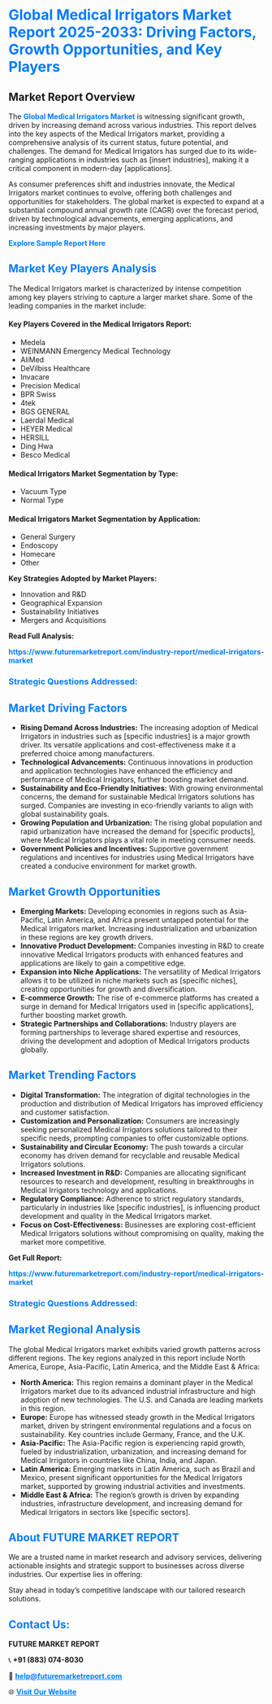 <h1 style="color: #007BFF;">Global Medical Irrigators Market Report 2025-2033: Driving Factors, Growth Opportunities, and Key Players</h1>

<section id="overview">
<h2>Market Report Overview</h2>
<p>The <a href="https://www.futuremarketreport.com/industry-report/medical-irrigators-market" style="color: #007BFF; text-decoration: none;"><strong>Global Medical Irrigators Market</strong></a> is witnessing significant growth, driven by increasing demand across various industries. This report delves into the key aspects of the Medical Irrigators market, providing a comprehensive analysis of its current status, future potential, and challenges. The demand for Medical Irrigators has surged due to its wide-ranging applications in industries such as [insert industries], making it a critical component in modern-day [applications].</p>
<p>As consumer preferences shift and industries innovate, the Medical Irrigators market continues to evolve, offering both challenges and opportunities for stakeholders. The global market is expected to expand at a substantial compound annual growth rate (CAGR) over the forecast period, driven by technological advancements, emerging applications, and increasing investments by major players.</p>
</section>

<section id="overview">
<p><a href="https://www.futuremarketreport.com/request-sample/reportId=54155" style="color: #007BFF; text-decoration: none;"><strong>Explore Sample Report Here</strong></a></p>
</section>

<section id="key-players">
<h2 style="color: #007BFF;">Market Key Players Analysis</h2>
<p>The Medical Irrigators market is characterized by intense competition among key players striving to capture a larger market share. Some of the leading companies in the market include:</p>
<h4>Key Players Covered in the Medical Irrigators Report:</h4>
<ul><li>Medela</li><li>WEINMANN Emergency Medical Technology</li><li>AliMed</li><li>DeVilbiss Healthcare</li><li>Invacare</li><li>Precision Medical</li><li>BPR Swiss</li><li>4tek</li><li>BGS GENERAL</li><li>Laerdal Medical</li><li>HEYER Medical</li><li>HERSILL</li><li>Ding Hwa</li><li>Besco Medical</li></ul>
<h4>Medical Irrigators Market Segmentation by Type:</h4>
<ul><li>Vacuum Type</li><li>Normal Type</li></ul>

<h4>Medical Irrigators Market Segmentation by Application:</h4>
<ul><li>General Surgery</li><li>Endoscopy</li><li>Homecare</li><li>Other</li></ul>
<p><strong>Key Strategies Adopted by Market Players:</strong></p>
<ul>
<li>Innovation and R&D</li>
<li>Geographical Expansion</li>
<li>Sustainability Initiatives</li>
<li>Mergers and Acquisitions</li>
</ul>
</section>

<section>
<p><strong>Read Full Analysis: </strong></p><a href="https://www.futuremarketreport.com/industry-report/medical-irrigators-market" style="color: #007BFF; text-decoration: none;"><strong>https://www.futuremarketreport.com/industry-report/medical-irrigators-market</strong></a>
<h3 style="color: #007BFF;">Strategic Questions Addressed:</h3>
</section>

<section id="driving-factors">
<h2 style="color: #007BFF;">Market Driving Factors</h2>
<ul>
<li><strong>Rising Demand Across Industries:</strong> The increasing adoption of Medical Irrigators in industries such as [specific industries] is a major growth driver. Its versatile applications and cost-effectiveness make it a preferred choice among manufacturers.</li>
<li><strong>Technological Advancements:</strong> Continuous innovations in production and application technologies have enhanced the efficiency and performance of Medical Irrigators, further boosting market demand.</li>
<li><strong>Sustainability and Eco-Friendly Initiatives:</strong> With growing environmental concerns, the demand for sustainable Medical Irrigators solutions has surged. Companies are investing in eco-friendly variants to align with global sustainability goals.</li>
<li><strong>Growing Population and Urbanization:</strong> The rising global population and rapid urbanization have increased the demand for [specific products], where Medical Irrigators plays a vital role in meeting consumer needs.</li>
<li><strong>Government Policies and Incentives:</strong> Supportive government regulations and incentives for industries using Medical Irrigators have created a conducive environment for market growth.</li>
</ul>
</section>

<section id="growth-opportunities">
<h2 style="color: #007BFF;">Market Growth Opportunities</h2>
<ul>
<li><strong>Emerging Markets:</strong> Developing economies in regions such as Asia-Pacific, Latin America, and Africa present untapped potential for the Medical Irrigators market. Increasing industrialization and urbanization in these regions are key growth drivers.</li>
<li><strong>Innovative Product Development:</strong> Companies investing in R&D to create innovative Medical Irrigators products with enhanced features and applications are likely to gain a competitive edge.</li>
<li><strong>Expansion into Niche Applications:</strong> The versatility of Medical Irrigators allows it to be utilized in niche markets such as [specific niches], creating opportunities for growth and diversification.</li>
<li><strong>E-commerce Growth:</strong> The rise of e-commerce platforms has created a surge in demand for Medical Irrigators used in [specific applications], further boosting market growth.</li>
<li><strong>Strategic Partnerships and Collaborations:</strong> Industry players are forming partnerships to leverage shared expertise and resources, driving the development and adoption of Medical Irrigators products globally.</li>
</ul>
</section>

<section id="trending-factors">
<h2 style="color: #007BFF;">Market Trending Factors</h2>
<ul>
<li><strong>Digital Transformation:</strong> The integration of digital technologies in the production and distribution of Medical Irrigators has improved efficiency and customer satisfaction.</li>
<li><strong>Customization and Personalization:</strong> Consumers are increasingly seeking personalized Medical Irrigators solutions tailored to their specific needs, prompting companies to offer customizable options.</li>
<li><strong>Sustainability and Circular Economy:</strong> The push towards a circular economy has driven demand for recyclable and reusable Medical Irrigators solutions.</li>
<li><strong>Increased Investment in R&D:</strong> Companies are allocating significant resources to research and development, resulting in breakthroughs in Medical Irrigators technology and applications.</li>
<li><strong>Regulatory Compliance:</strong> Adherence to strict regulatory standards, particularly in industries like [specific industries], is influencing product development and quality in the Medical Irrigators market.</li>
<li><strong>Focus on Cost-Effectiveness:</strong> Businesses are exploring cost-efficient Medical Irrigators solutions without compromising on quality, making the market more competitive.</li>
</ul>
</section>

<section>
<p><strong>Get Full Report: </strong></p><a href="https://www.futuremarketreport.com/industry-report/medical-irrigators-market" style="color: #007BFF; text-decoration: none;"><strong>https://www.futuremarketreport.com/industry-report/medical-irrigators-market</strong></a>
<h3 style="color: #007BFF;">Strategic Questions Addressed:</h3>
</section>


<section id="regional-analysis">
<h2 style="color: #007BFF;">Market Regional Analysis</h2>
<p>The global Medical Irrigators market exhibits varied growth patterns across different regions. The key regions analyzed in this report include North America, Europe, Asia-Pacific, Latin America, and the Middle East & Africa:</p>
<ul>
<li><strong>North America:</strong> This region remains a dominant player in the Medical Irrigators market due to its advanced industrial infrastructure and high adoption of new technologies. The U.S. and Canada are leading markets in this region.</li>
<li><strong>Europe:</strong> Europe has witnessed steady growth in the Medical Irrigators market, driven by stringent environmental regulations and a focus on sustainability. Key countries include Germany, France, and the U.K.</li>
<li><strong>Asia-Pacific:</strong> The Asia-Pacific region is experiencing rapid growth, fueled by industrialization, urbanization, and increasing demand for Medical Irrigators in countries like China, India, and Japan.</li>
<li><strong>Latin America:</strong> Emerging markets in Latin America, such as Brazil and Mexico, present significant opportunities for the Medical Irrigators market, supported by growing industrial activities and investments.</li>
<li><strong>Middle East & Africa:</strong> The region’s growth is driven by expanding industries, infrastructure development, and increasing demand for Medical Irrigators in sectors like [specific sectors].</li>
</ul>
</section>

<footer>
<h2 style="color: #007BFF;">About FUTURE MARKET REPORT</h2>
<p>We are a trusted name in market research and advisory services, delivering actionable insights and strategic support to businesses across diverse industries. Our expertise lies in offering:</p>

<p>Stay ahead in today’s competitive landscape with our tailored research solutions.</p>

<h2 style="color: #007BFF;">Contact Us:</h2>
<p><strong>FUTURE MARKET REPORT</strong></p>
<p>📞 <strong>+91 (883) 074-8030</strong></p>
<p>📧 <strong><a href="mailto:help@futuremarketreport.com" style="color: #007BFF;">help@futuremarketreport.com</a></strong></p>
<p>🌐 <strong><a href="https://www.futuremarketreport.com/" style="color: #007BFF;">Visit Our Website</a></strong></p>
</footer>